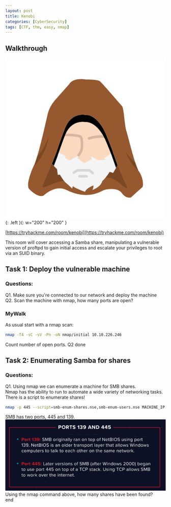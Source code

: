 ```yaml
---
layout: post
title: Kenobi
categories: [CyberSecurity]
tags: [CTF, thm, easy, nmap]
---
```

## Walkthrough
![Kenobi](./assets/kenobi.png){: .left }{: w="200" h="200" }

[https://tryhackme.com/room/kenobi](https://tryhackme.com/room/kenobi)

This room will cover accessing a Samba share, manipulating a vulnerable version of proftpd to gain initial access and escalate your privileges to root via an SUID binary.
## Task 1: Deploy the vulnerable machine
### Questions:
Q1. Make sure you're connected to our network and deploy the machine  
Q2. Scan the machine with nmap, how many ports are open?
### MyWalk
As usual start with a nmap scan:
```bash
nmap -T4 -sC -sV -Pn -oN nmap/initial 10.10.226.246
```
Count number of open ports. Q2 done

## Task 2: Enumerating Samba for shares
### Questions:
Q1. Using nmap we can enumerate a machine for SMB shares.  
Nmap has the ability to run to automate a wide variety of networking tasks.   There is a script to enumerate shares!  
```bash
nmap -p 445 --script=smb-enum-shares.nse,smb-enum-users.nse MACHINE_IP  
```  
SMB has two ports, 445 and 139.  
![image info](./assets/bkgVNy3.png)  
Using the nmap command above, how many shares have been found?  
end